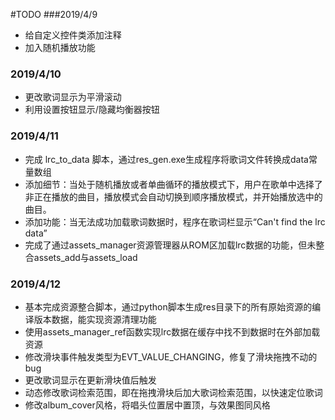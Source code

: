 #TODO
###2019/4/9
+ 给自定义控件类添加注释
+ 加入随机播放功能

### 2019/4/10

+ 更改歌词显示为平滑滚动
+ 利用设置按钮显示/隐藏均衡器按钮

### 2019/4/11

+ 完成 lrc_to_data 脚本，通过res_gen.exe生成程序将歌词文件转换成data常量数组
+ 添加细节：当处于随机播放或者单曲循环的播放模式下，用户在歌单中选择了非正在播放的曲目，播放模式会自动切换到顺序播放模式，并开始播放选中的曲目。
+ 添加功能：当无法成功加载歌词数据时，程序在歌词栏显示“Can't find the lrc data”
+ 完成了通过assets_manager资源管理器从ROM区加载lrc数据的功能，但未整合assets_add与assets_load

### 2019/4/12

+ 基本完成资源整合脚本，通过python脚本生成res目录下的所有原始资源的编译版本数据，能实现资源清理功能
+ 使用assets_manager_ref函数实现lrc数据在缓存中找不到数据时在外部加载资源
+ 修改滑块事件触发类型为EVT_VALUE_CHANGING，修复了滑块拖拽不动的bug
+ 更改歌词显示在更新滑块值后触发
+ 动态修改歌词检索范围，即在拖拽滑块后加大歌词检索范围，以快速定位歌词
+ 修改album_cover风格，将唱头位置居中置顶，与效果图同风格